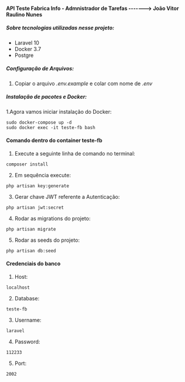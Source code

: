 #### API Teste Fabrica Info - Admnistrador de Tarefas -------> João Vitor Raulino Nunes

##### Sobre tecnologias utilizadas nesse projeto:
- Laravel 10
- Docker 3.7
- Postgre

##### Configuração de Arquivos:

1. Copiar o arquivo *.env.example* e colar com nome de *.env*

##### Instalação de pacotes e Docker:

1.Agora vamos iniciar instalação do Docker:
```
sudo docker-compose up -d
sudo docker exec -it teste-fb bash
```
#### Comando dentro do container teste-fb

1. Execute a seguinte linha de comando no terminal:
```
composer install
```

2. Em sequência execute:
```
php artisan key:generate
```

3. Gerar chave JWT referente a Autenticação:
```
php artisan jwt:secret
```

4. Rodar as migrations do projeto:
```
php artisan migrate
```

5. Rodar as seeds do projeto:
```
php artisan db:seed
```
#### Credenciais do banco

1. Host: 
```
localhost
```
2. Database: 
```
teste-fb
```
3. Username:
```
laravel
```
4. Password:
```
112233
```
5. Port:
```
2002
```


